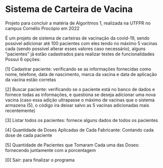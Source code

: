 # Sistema de Carteira de Vacina
Projeto para concluir a matéria de Algorítmos 1, realizada na UTFPR no campus Cornélio Procópio em 2022

É um projeto de sistema de carteiras de vacinação da covid-19, sendo possivel adicionar até 100 pacientes com eles tendo no máximo 5 vacinas cada
(sendo possível alterar esses valores caso necessário), alguns "pacientes" já estão cadastrados para realizar testes de funcionalidades
Possui 6 opções:

[1] Cadastrar paciente: verificando se as informações fornecidas como nome, telefone, data de nascimento, marca da vacina e data de aplicação da vacina estão corretas

[2] Buscar paciente: verificando se o paciente está no banco de dados e fornece todas as informações, e questiona se deseja adicionar uma nova vacina
(caso essa adição ultrapasse o máximo de vacinas que o sistema armazena (5), o código ira deixar salvo as 5 vacinas adicionadas mais recentemente)

[3] Listar todos os pacientes: fornece alguns dados de todos os pacientes

[4] Quantidade de Doses Aplicadas de Cada Fabricante: Contando cada dose de cada paciente

[5] Quantidade de Pacientes que Tomaram Cada uma das Doses: fornecendo juntamente com a porcentagem

[0] Sair: para finalizar o programa
